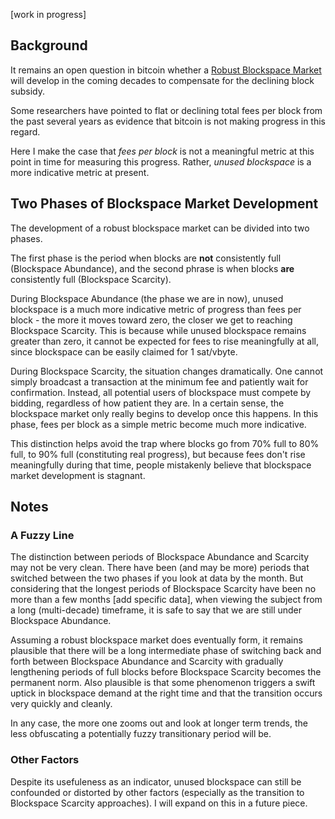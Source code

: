 [work in progress]

## Background

It remains an open question in bitcoin whether a [Robust Blockspace Market](https://github.com/MarioGibney/bitcoin-security-research/blob/main/Defining%20a%20Robust%20Blockspace%20Market.md) will develop in the coming decades to compensate for the declining block subsidy.

Some researchers have pointed to flat or declining total fees per block from the past several years as evidence that bitcoin is not making progress in this regard.

Here I make the case that _fees per block_ is not a meaningful metric at this point in time for measuring this progress. Rather, _unused blockspace_ is a more indicative metric at present.


## Two Phases of Blockspace Market Development

The development of a robust blockspace market can be divided into two phases.

The first phase is the period when blocks are **not** consistently full (Blockspace Abundance), and the second phrase is when blocks **are** consistently full (Blockspace Scarcity).

During Blockspace Abundance (the phase we are in now), unused blockspace is a much more indicative metric of progress than fees per block - the more it moves toward zero, the closer we get to reaching Blockspace Scarcity. This is because while unused blockspace remains greater than zero, it cannot be expected for fees to rise meaningfully at all, since blockspace can be easily claimed for 1 sat/vbyte.

During Blockspace Scarcity, the situation changes dramatically. One cannot simply broadcast a transaction at the minimum fee and patiently wait for confirmation. Instead, all potential users of blockspace must compete by bidding, regardless of how patient they are. In a certain sense, the blockspace market only really begins to develop once this happens. In this phase, fees per block as a simple metric become much more indicative.

This distinction helps avoid the trap where blocks go from 70% full to 80% full, to 90% full (constituting real progress), but because fees don't rise meaningfully during that time, people mistakenly believe that blockspace market development is stagnant.

## Notes
### A Fuzzy Line

The distinction between periods of Blockspace Abundance and Scarcity may not be very clean. There have been (and may be more) periods that switched between the two phases if you look at data by the month. But considering that the longest periods of Blockspace Scarcity have been no more than a few months [add specific data], when viewing the subject from a long (multi-decade) timeframe, it is safe to say that we are still under Blockspace Abundance.

Assuming a robust blockspace market does eventually form, it remains plausible that there will be a long intermediate phase of switching back and forth between Blockspace Abundance and Scarcity with gradually lengthening periods of full blocks before Blockspace Scarcity becomes the permanent norm. Also plausible is that some phenomenon triggers a swift uptick in blockspace demand at the right time and that the transition occurs very quickly and cleanly.

In any case, the more one zooms out and look at longer term trends, the less obfuscating a potentially fuzzy transitionary period will be.


### Other Factors

Despite its usefuleness as an indicator, unused blockspace can still be confounded or distorted by other factors (especially as the transition to Blockspace Scarcity approaches). I will expand on this in a future piece.
